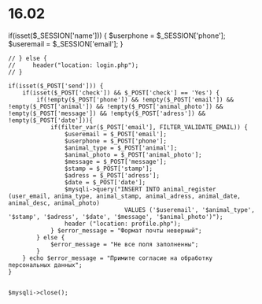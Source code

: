 # 16.02
if(isset($_SESSION['name'])) {
        $userphone = $_SESSION['phone'];
        $useremail = $_SESSION['email'];
    }

    // } else {
    //     header("location: login.php");
    // }

    if(isset($_POST['send'])) {
        if(isset($_POST['check']) && $_POST['check'] == 'Yes') {
            if(!empty($_POST['phone']) && !empty($_POST['email']) && !empty($_POST['animal']) && !empty($_POST['animal_photo']) && !empty($_POST['message']) && !empty($_POST['adress']) && !empty($_POST['date'])){
                if(filter_var($_POST['email'], FILTER_VALIDATE_EMAIL)) {
                    $useremail = $_POST['email'];
                    $userphone = $_POST['phone'];
                    $animal_type = $_POST['animal'];
                    $animal_photo = $_POST['animal_photo'];
                    $message = $_POST['message'];
                    $stamp = $_POST['stamp'];
                    $adress = $_POST['adress'];
                    $date = $_POST['date'];
                    $mysqli->query("INSERT INTO animal_register (user_email, anima_type, animal_stamp, animal_adress, animal_date, animal_desc, animal_photo) 
                                     VALUES ('$useremail', '$animal_type', '$stamp', '$adress', '$date', '$message', '$animal_photo')");
                    header ("location: profile.php");
                } $error_message = "Формат почты неверный";
            } else {
                $error_message = "Не все поля заполненны";
            }
        } echo $error_message = "Примите согласие на обработку персональных данных";
    } 


    $mysqli->close();
